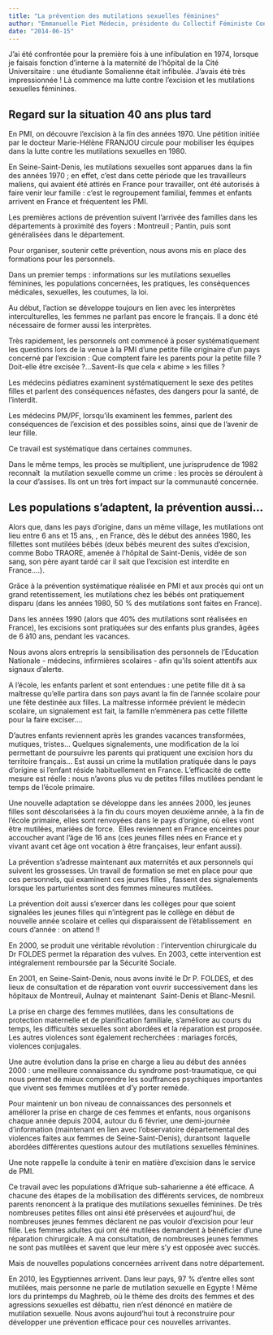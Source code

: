 ```yaml
---
title: "La prévention des mutilations sexuelles féminines"
author: "Emmanuelle Piet Médecin, présidente du Collectif Féministe Contre le Viol (CFCV)"
date: "2014-06-15"
---
```


<div class="teaser"><p>J’ai été confrontée pour la première fois à une infibulation en 1974, lorsque je faisais fonction d’interne à la maternité de l’hôpital de la Cité Universitaire : une étudiante Somalienne était infibulée. J’avais été très impressionnée ! Là commence ma lutte contre l’excision et les mutilations sexuelles féminines.</p></div>

## **Regard sur la situation 40 ans plus tard**

En PMI, on découvre l’excision à la fin des années 1970. Une pétition initiée par le docteur Marie-Hélène FRANJOU circule pour mobiliser les équipes dans la lutte contre les mutilations sexuelles en 1980.

En Seine-Saint-Denis, les mutilations sexuelles sont apparues dans la fin des années 1970 ; en effet, c’est dans cette période que les travailleurs maliens, qui avaient été attirés en France pour travailler, ont été autorisés à faire venir leur famille : c’est le regroupement familial, femmes et enfants arrivent en France et fréquentent les PMI.

Les premières actions de prévention suivent l’arrivée des familles dans les départements à proximité des foyers : Montreuil ; Pantin, puis sont généralisées dans le département.

Pour organiser, soutenir cette prévention, nous avons mis en place des formations pour les personnels.

Dans un premier temps : informations sur les mutilations sexuelles féminines, les populations concernées, les pratiques, les conséquences médicales, sexuelles, les coutumes, la loi.

Au début, l’action se développe toujours en lien avec les interprètes interculturelles, les femmes ne parlant pas encore le français. Il a donc été nécessaire de former aussi les interprètes.

Très rapidement, les personnels ont commencé à poser systématiquement les questions lors de la venue à la PMI d’une petite fille originaire d’un pays concerné par l’excision : Que comptent faire les parents pour la petite fille ? Doit-elle être excisée ?...Savent-ils que cela « abime » les filles ?

Les médecins pédiatres examinent systématiquement le sexe des petites filles et parlent des conséquences néfastes, des dangers pour la santé, de l’interdit.

Les médecins PM/PF, lorsqu’ils examinent les femmes, parlent des conséquences de l’excision et des possibles soins, ainsi que de l’avenir de leur fille.

Ce travail est systématique dans certaines communes.

Dans le même temps, les procès se multiplient, une jurisprudence de 1982 reconnaît  la mutilation sexuelle comme un crime : les procès se déroulent à la cour d’assises. Ils ont un très fort impact sur la communauté concernée.

## **Les populations s’adaptent, la prévention aussi…**

Alors que, dans les pays d’origine, dans un même village, les mutilations ont lieu entre 6 ans et 15 ans, , en France, dès le début des années 1980, les fillettes sont mutilées bébés (deux bébés meurent des suites d’excision, comme Bobo TRAORE, amenée à l’hôpital de Saint-Denis, vidée de son sang, son père ayant tardé car il sait que l’excision est interdite en France….).

Grâce à la prévention systématique réalisée en PMI et aux procès qui ont un grand retentissement, les mutilations chez les bébés ont pratiquement disparu (dans les années 1980, 50 % des mutilations sont faites en France).

Dans les années 1990 (alors que 40% des mutilations sont réalisées en France), les excisions sont pratiquées sur des enfants plus grandes, âgées de 6 à10 ans, pendant les vacances.

Nous avons alors entrepris la sensibilisation des personnels de l’Education Nationale - médecins, infirmières scolaires - afin qu’ils soient attentifs aux signaux d’alerte.

A l’école, les enfants parlent et sont entendues : une petite fille dit à sa maîtresse qu’elle partira dans son pays avant la fin de l’année scolaire pour une fête destinée aux filles. La maîtresse informée prévient le médecin scolaire, un signalement est fait, la famille n’emmènera pas cette fillette pour la faire exciser….

D’autres enfants reviennent après les grandes vacances transformées, mutiques, tristes… Quelques signalements, une modification de la loi permettant de poursuivre les parents qui pratiquent une excision hors du territoire français… Est aussi un crime la mutilation pratiquée dans le pays d’origine si l’enfant réside habituellement en France. L’efficacité de cette mesure est réelle : nous n’avons plus vu de petites filles mutilées pendant le temps de l’école primaire.

Une nouvelle adaptation se développe dans les années 2000, les jeunes filles sont déscolarisées à la fin du cours moyen deuxième année, à la fin de l’école primaire, elles sont renvoyées dans le pays d’origine, où elles vont être mutilées, mariées de force.  Elles reviennent en France enceintes pour accoucher avant l’âge de 16 ans (ces jeunes filles nées en France et y vivant avant cet âge ont vocation à être françaises, leur enfant aussi).

La prévention s’adresse maintenant aux maternités et aux personnels qui suivent les grossesses. Un travail de formation se met en place pour que ces personnels, qui examinent ces jeunes filles , fassent des signalements lorsque les parturientes sont des femmes mineures mutilées.

La prévention doit aussi s’exercer dans les collèges pour que soient signalées les jeunes filles qui n’intègrent pas le collège en début de nouvelle année scolaire et celles qui disparaissent de l’établissement  en cours d’année : on attend !!

En 2000, se produit une véritable révolution : l’intervention chirurgicale du Dr FOLDES permet la réparation des vulves. En 2003, cette intervention est intégralement remboursée par la Sécurité Sociale.

En 2001, en Seine-Saint-Denis, nous avons invité le Dr P. FOLDES, et des lieux de consultation et de réparation vont ouvrir successivement dans les hôpitaux de Montreuil, Aulnay et maintenant  Saint-Denis et Blanc-Mesnil.

La prise en charge des femmes mutilées, dans les consultations de protection maternelle et de planification familiale, s’améliore au cours du temps, les difficultés sexuelles sont abordées et la réparation est proposée. Les autres violences sont également recherchées : mariages forcés, violences conjugales.

Une autre évolution dans la prise en charge a lieu au début des années 2000 : une meilleure connaissance du syndrome post-traumatique, ce qui nous permet de mieux comprendre les souffrances psychiques importantes que vivent ses femmes mutilées et d’y porter remède.

Pour maintenir un bon niveau de connaissances des personnels et améliorer la prise en charge de ces femmes et enfants, nous organisons chaque année depuis 2004, autour du 6 février, une demi-journée d’information (maintenant en lien avec l’observatoire départemental des violences faites aux femmes de Seine-Saint-Denis), durantsont  laquelle abordées différentes questions autour des mutilations sexuelles féminines.

Une note rappelle la conduite à tenir en matière d’excision dans le service de PMI.

Ce travail avec les populations d’Afrique sub-saharienne a été efficace. A chacune des étapes de la mobilisation des différents services, de nombreux parents renoncent à la pratique des mutilations sexuelles féminines. De très nombreuses petites filles ont ainsi été préservées et aujourd’hui, de nombreuses jeunes femmes déclarent ne pas vouloir d’excision pour leur fille. Les femmes adultes qui ont été mutilées demandent à bénéficier d’une réparation chirurgicale. A ma consultation, de nombreuses jeunes femmes ne sont pas mutilées et savent que leur mère s’y est opposée avec succès.

Mais de nouvelles populations concernées arrivent dans notre département.

En 2010, les Egyptiennes arrivent. Dans leur pays, 97 % d’entre elles sont mutilées, mais personne ne parle de mutilation sexuelle en Egypte ! Même lors du printemps du Maghreb, où le thème des droits des femmes et des agressions sexuelles est débattu, rien n’est dénoncé en matière de mutilation sexuelle. Nous avons aujourd’hui tout à reconstruire pour développer une prévention efficace pour ces nouvelles arrivantes.
